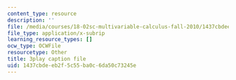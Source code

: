 ```yaml
---
content_type: resource
description: ''
file: /media/courses/18-02sc-multivariable-calculus-fall-2010/1437cbdeeb2f5c55ba0c6da50c73245e_vnWXYI4UQrs.vtt
file_type: application/x-subrip
learning_resource_types: []
ocw_type: OCWFile
resourcetype: Other
title: 3play caption file
uid: 1437cbde-eb2f-5c55-ba0c-6da50c73245e
---
```

